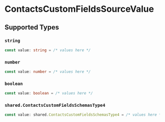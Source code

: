 # ContactsCustomFieldsSourceValue


## Supported Types

### `string`

```typescript
const value: string = /* values here */
```

### `number`

```typescript
const value: number = /* values here */
```

### `boolean`

```typescript
const value: boolean = /* values here */
```

### `shared.ContactsCustomFieldsSchemasType4`

```typescript
const value: shared.ContactsCustomFieldsSchemasType4 = /* values here */
```

